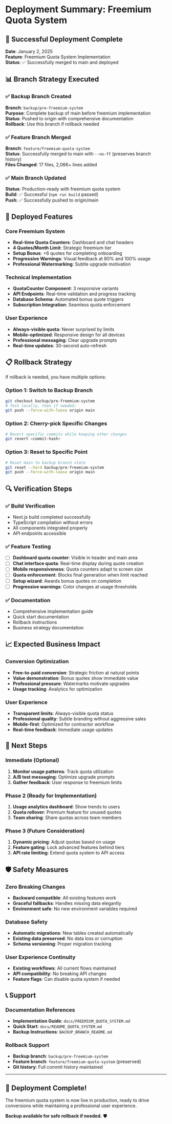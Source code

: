 # Deployment Summary: Freemium Quota System

## 🎉 Successful Deployment Complete

**Date**: January 2, 2025  
**Feature**: Freemium Quota System Implementation  
**Status**: ✅ Successfully merged to main and deployed

## 📊 Branch Strategy Executed

### ✅ Backup Branch Created
**Branch**: `backup/pre-freemium-system`  
**Purpose**: Complete backup of main before freemium implementation  
**Status**: Pushed to origin with comprehensive documentation  
**Rollback**: Use this branch if rollback needed

### ✅ Feature Branch Merged
**Branch**: `feature/freemium-quota-system`  
**Status**: Successfully merged to main with `--no-ff` (preserves branch history)  
**Files Changed**: 17 files, 2,066+ lines added

### ✅ Main Branch Updated
**Status**: Production-ready with freemium quota system  
**Build**: ✅ Successful (`npm run build` passed)  
**Push**: ✅ Successfully pushed to origin/main

## 🎯 Deployed Features

### Core Freemium System
- **Real-time Quota Counters**: Dashboard and chat headers
- **4 Quotes/Month Limit**: Strategic freemium tier
- **Setup Bonus**: +6 quotes for completing onboarding
- **Progressive Warnings**: Visual feedback at 80% and 100% usage
- **Professional Watermarking**: Subtle upgrade motivation

### Technical Implementation
- **QuotaCounter Component**: 3 responsive variants
- **API Endpoints**: Real-time validation and progress tracking
- **Database Schema**: Automated bonus quote triggers
- **Subscription Integration**: Seamless quota enforcement

### User Experience
- **Always-visible quota**: Never surprised by limits
- **Mobile-optimized**: Responsive design for all devices
- **Professional messaging**: Clear upgrade prompts
- **Real-time updates**: 30-second auto-refresh

## 📋 Rollback Strategy

If rollback is needed, you have multiple options:

### Option 1: Switch to Backup Branch
```bash
git checkout backup/pre-freemium-system
# Test locally, then if needed:
git push --force-with-lease origin main
```

### Option 2: Cherry-pick Specific Changes
```bash
# Revert specific commits while keeping other changes
git revert <commit-hash>
```

### Option 3: Reset to Specific Point
```bash
# Reset main to backup branch state
git reset --hard backup/pre-freemium-system
git push --force-with-lease origin main
```

## 🔍 Verification Steps

### ✅ Build Verification
- Next.js build completed successfully
- TypeScript compilation without errors
- All components integrated properly
- API endpoints accessible

### ✅ Feature Testing
- [ ] **Dashboard quota counter**: Visible in header and main area
- [ ] **Chat interface quota**: Real-time display during quote creation  
- [ ] **Mobile responsiveness**: Quota counters adapt to screen size
- [ ] **Quota enforcement**: Blocks final generation when limit reached
- [ ] **Setup wizard**: Awards bonus quotes on completion
- [ ] **Progressive warnings**: Color changes at usage thresholds

### ✅ Documentation
- Comprehensive implementation guide
- Quick start documentation
- Rollback instructions
- Business strategy documentation

## 📈 Expected Business Impact

### Conversion Optimization
- **Free-to-paid conversion**: Strategic friction at natural points
- **Value demonstration**: Bonus quotes show immediate value
- **Professional pressure**: Watermarks motivate upgrades
- **Usage tracking**: Analytics for optimization

### User Experience
- **Transparent limits**: Always-visible quota status
- **Professional quality**: Subtle branding without aggressive sales
- **Mobile-first**: Optimized for contractor workflow
- **Real-time feedback**: Immediate usage updates

## 🎯 Next Steps

### Immediate (Optional)
1. **Monitor usage patterns**: Track quota utilization
2. **A/B test messaging**: Optimize upgrade prompts
3. **Gather feedback**: User response to freemium limits

### Phase 2 (Ready for Implementation)
1. **Usage analytics dashboard**: Show trends to users
2. **Quota rollover**: Premium feature for unused quotes
3. **Team sharing**: Share quotas across team members

### Phase 3 (Future Consideration)
1. **Dynamic pricing**: Adjust quotas based on usage
2. **Feature gating**: Lock advanced features behind tiers
3. **API rate limiting**: Extend quota system to API access

## 🛡️ Safety Measures

### Zero Breaking Changes
- **Backward compatible**: All existing features work
- **Graceful fallbacks**: Handles missing data elegantly
- **Environment safe**: No new environment variables required

### Database Safety
- **Automatic migrations**: New tables created automatically
- **Existing data preserved**: No data loss or corruption
- **Schema versioning**: Proper migration tracking

### User Experience Continuity
- **Existing workflows**: All current flows maintained
- **API compatibility**: No breaking API changes
- **Feature flags**: Can disable quota system if needed

## 📞 Support

### Documentation References
- **Implementation Guide**: `docs/FREEMIUM_QUOTA_SYSTEM.md`
- **Quick Start**: `docs/README_QUOTA_SYSTEM.md`
- **Backup Instructions**: `BACKUP_BRANCH_README.md`

### Rollback Support
- **Backup branch**: `backup/pre-freemium-system`
- **Feature branch**: `feature/freemium-quota-system` (preserved)
- **Git history**: Full commit history maintained

---

## 🎉 Deployment Complete!

The freemium quota system is now live in production, ready to drive conversions while maintaining a professional user experience. 

**Backup available for safe rollback if needed.** 🛡️